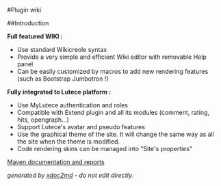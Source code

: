 
#Plugin wiki

##Introduction

 **Full featured WIKI :** 


 
* Use standard Wikicreole syntax
* Provide a very simple and efficient Wiki editor with removable Help panel
* Can be easily customized by macros to add new rendering features (such as Bootstrap Jumbotron !)


 **Fully integrated to Lutece platform :** 


 
* Use MyLutece authentication and roles
* Compatible with Extend plugin and all its modules (comment, rating, hits, opengraph...)
* Support Lutece's avatar and pseudo features
* Use the graphical theme of the site. It will change the same way as all the site when the theme is modified.
* Code rendering skins can be managed into "Site's properties"



[Maven documentation and reports](http://dev.lutece.paris.fr/plugins/plugin-wiki/)



 *generated by [xdoc2md](https://github.com/lutece-platform/tools-maven-xdoc2md-plugin) - do not edit directly.*